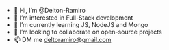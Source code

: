 - 👋 Hi, I’m @Delton-Ramiro
- 👀 I’m interested in Full-Stack development 
- 🌱 I’m currently learning JS, NodeJS and Mongo
- 💞️ I’m looking to collaborate on open-source projects
- 📫 DM me deltoramiro@gmail.com
